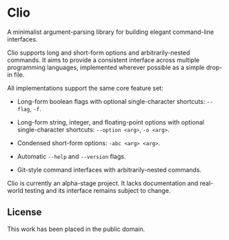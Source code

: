 
# Clio

A minimalist argument-parsing library for building elegant command-line interfaces.

Clio supports long and short-form options and arbitrarily-nested commands. It aims to provide a consistent interface across multiple programming languages, implemented wherever possible as a simple drop-in file.

All implementations support the same core feature set:

* Long-form boolean flags with optional single-character shortcuts: `--flag`, `-f`.

* Long-form string, integer, and floating-point options with optional
  single-character shortcuts: `--option <arg>`, `-o <arg>`.

* Condensed short-form options: `-abc <arg> <arg>`.

* Automatic `--help` and `--version` flags.

* Git-style command interfaces with arbitrarily-nested commands.

Clio is currently an alpha-stage project. It lacks documentation and real-world testing and its interface remains subject to change.


## License

This work has been placed in the public domain.
